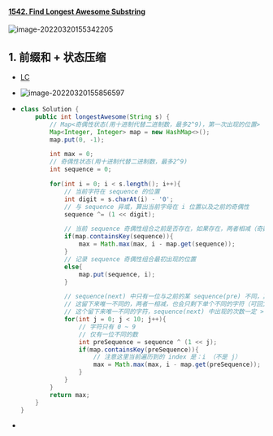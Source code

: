 #### [1542. Find Longest Awesome Substring](https://leetcode-cn.com/problems/find-longest-awesome-substring/)

![image-20220320155342205](https://raw.githubusercontent.com/TWDH/Leetcode-From-Zero/pictures/img/image-20220320155342205.png)

## 1. 前缀和 + 状态压缩

- [LC](https://leetcode-cn.com/problems/find-longest-awesome-substring/solution/zhao-chu-zui-chang-de-chao-zan-zi-zi-fu-chuan-by-l/)

- ![image-20220320155856597](https://raw.githubusercontent.com/TWDH/Leetcode-From-Zero/pictures/img/image-20220320155856597.png)

- ```java
  class Solution {
      public int longestAwesome(String s) {
          // Map<奇偶性状态(用十进制代替二进制数，最多2^9)，第一次出现的位置>
          Map<Integer, Integer> map = new HashMap<>();
          map.put(0, -1);
  
          int max = 0;
          // 奇偶性状态(用十进制代替二进制数，最多2^9)
          int sequence = 0;
  
          for(int i = 0; i < s.length(); i++){
              // 当前字符在 sequence 的位置
              int digit = s.charAt(i) - '0';
              // 与 sequence 异或，算出当前字母在 i 位置以及之前的奇偶性
              sequence ^= (1 << digit);
  
              // 当前 sequence 奇偶性组合之前是否存在，如果存在，两者相减（奇数- 奇数 = 偶数 - 偶数 = 偶数），一定可以回文
              if(map.containsKey(sequence)){
                  max = Math.max(max, i - map.get(sequence));
              }
              // 记录 sequence 奇偶性组合最初出现的位置
              else{
                  map.put(sequence, i);
              }
  
              // sequence(next) 中只有一位与之前的某 sequence(pre) 不同，其他都一样（可以回文）；
              // 这留下来唯一不同的，两者一相减，也会只剩下单个不同的字符（可回文）
              // 这个留下来唯一不同的字符，sequence(next) 中出现的次数一定 > sequence(pre) 出现的次数；相减一定是正数，因为是前缀和，字符只会越来越多
              for(int j = 0; j < 10; j++){
                  // 字符只有 0 ~ 9
                  // 仅有一位不同的数
                  int preSequence = sequence ^ (1 << j);
                  if(map.containsKey(preSequence)){
                      // 注意这里当前遍历到的 index 是：i （不是 j） 
                      max = Math.max(max, i - map.get(preSequence));
                  }
              }
          }
          return max;
      }
  }
  ```

- 